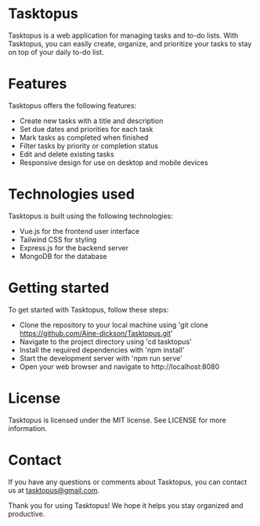 # Tasktopus
Tasktopus is a web application for managing tasks and to-do lists. With Tasktopus, you can easily create, organize, and prioritize your tasks to stay on top of your daily to-do list.

# Features
Tasktopus offers the following features:
- Create new tasks with a title and description
- Set due dates and priorities for each task
- Mark tasks as completed when finished
- Filter tasks by priority or completion status
- Edit and delete existing tasks
- Responsive design for use on desktop and mobile devices

# Technologies used
Tasktopus is built using the following technologies:
- Vue.js for the frontend user interface
- Tailwind CSS for styling
- Express.js for the backend server
- MongoDB for the database

# Getting started
To get started with Tasktopus, follow these steps:
- Clone the repository to your local machine using 'git clone https://github.com/Aine-dickson/Tasktopus.git'
- Navigate to the project directory using 'cd tasktopus'
- Install the required dependencies with 'npm install'
- Start the development server with 'npm run serve'
- Open your web browser and navigate to http://localhost:8080

# License
Tasktopus is licensed under the MIT license. See LICENSE for more information.

# Contact
If you have any questions or comments about Tasktopus, you can contact us at tasktopus@gmail.com.

Thank you for using Tasktopus! We hope it helps you stay organized and productive.
